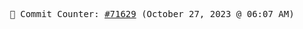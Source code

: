 <p align="center">
    <samp>
        📮 Commit Counter: <a href="https://github.com/Javascript-void0/Javascript-void0/commits/main">#71629</a> (October 27, 2023 @ 06:07 AM)
    </samp>
</p>